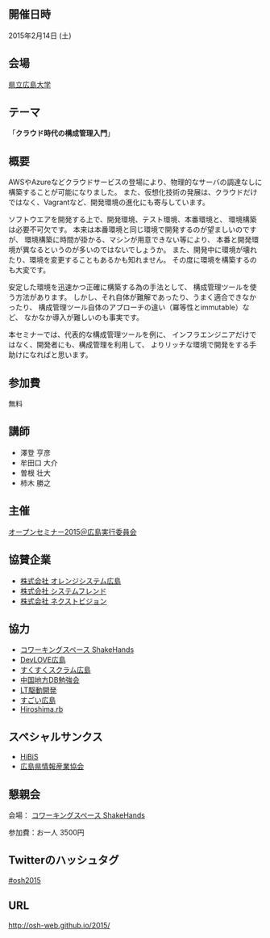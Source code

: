 ## 開催日時

2015年2月14日 (土)

## 会場

[県立広島大学](http://www.pu-hiroshima.ac.jp/)

## テーマ

「**クラウド時代の構成管理入門**」

## 概要

AWSやAzureなどクラウドサービスの登場により、物理的なサーバの調達なしに構築することが可能になりました。
また、仮想化技術の発展は、クラウドだけではなく、Vagrantなど、開発環境の進化にも寄与しています。

ソフトウエアを開発する上で、開発環境、テスト環境、本番環境と、
環境構築は必要不可欠です。
本来は本番環境と同じ環境で開発するのが望ましいのですが、
環境構築に時間が掛かる、マシンが用意できない等により、
本番と開発環境が異なるというのが多いのではないでしょうか。
また、開発中に環境が壊れたり、環境を変更することもあるかも知れません。
その度に環境を構築するのも大変です。

安定した環境を迅速かつ正確に構築する為の手法として、
構成管理ツールを使う方法があります。
しかし、それ自体が難解であったり、うまく適合できなかったり、
構成管理ツール自体のアプローチの違い（冪等性とimmutable）など、
なかなか導入が難しいのも事実です。


本セミナーでは、代表的な構成管理ツールを例に、
インフラエンジニアだけではなく、開発者にも、構成管理を利用して、
よりリッチな環境で開発をする手助けになればと思います。

## 参加費

無料

## 講師

* 澤登 亨彦
[<i class="fa fa-facebook"></i>](https://www.facebook.com/yukihiko.sawanobori )
[<i class="fa fa-twitter"></i>](https://twitter.com/sawanoboly)
[<i class="fa fa-github"></i>](https://github.com/sawanoboly)
* 牟田口 大介
[<i class="fa fa-facebook"></i>](https://www.facebook.com/daisuke.mutaguchi)
[<i class="fa fa-twitter"></i>](https://twitter.com/mutaguchi)
* 曽根 壮大
[<i class="fa fa-facebook"></i>](https://www.facebook.com/soudai.sone)
[<i class="fa fa-twitter"></i>](http://twitter.com/soudai1025)
[<i class="fa fa-github"></i>](https://github.com/soudai)
* 柿木 勝之
[<i class="fa fa-facebook"></i>](https://www.facebook.com/kakimomokuri)
[<i class="fa fa-twitter"></i>](http://twitter.com/k2works)
[<i class="fa fa-github"></i>](https://github.com/k2works)


## 主催

[オープンセミナー2015＠広島実行委員会](#staff)

## 協賛企業

* [株式会社 オレンジシステム広島](http://www.orange.co.jp/)
* [株式会社 システムフレンド](http://www.systemfriend.co.jp)
* [株式会社 ネクストビジョン](http://www.nextvision.co.jp/)

## 協力

* [コワーキングスペース ShakeHands](http://www.shakehands.jp/)
* [DevLOVE広島](https://www.facebook.com/groups/657965497630510/)
* [すくすくスクラム広島](https://www.facebook.com/Sukusuku.Scrum.Hiroshima)
* [中国地方DB勉強会](http://dbstudychugoku.github.io/)
* [LT駆動開発](http://ltdd.doorkeeper.jp/)
* [すごい広島](http://great-h.github.io/)
* [Hiroshima.rb](http://hiroshimarb.github.io)

## スペシャルサンクス

* [HiBiS](http://www.hibis.jp/)
* [広島県情報産業協会](http://www.hia.or.jp/)


## 懇親会

会場： [コワーキングスペース ShakeHands](http://www.shakehands.jp/)

参加費：お一人 3500円

## Twitterのハッシュタグ

[#osh2015](https://twitter.com/search?q=%23osh2015&src=typd)

## URL

http://osh-web.github.io/2015/
